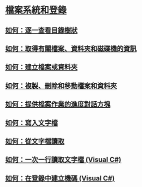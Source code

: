 # [檔案系統和登錄](index.md)
## [如何：逐一查看目錄樹狀](how-to-iterate-through-a-directory-tree.md)
## [如何：取得有關檔案、資料夾和磁碟機的資訊](how-to-get-information-about-files-folders-and-drives.md)
## [如何：建立檔案或資料夾](how-to-create-a-file-or-folder.md)
## [如何：複製、刪除和移動檔案和資料夾](how-to-copy-delete-and-move-files-and-folders.md)
## [如何：提供檔案作業的進度對話方塊](how-to-provide-a-progress-dialog-box-for-file-operations.md)
## [如何：寫入文字檔](how-to-write-to-a-text-file.md)
## [如何：從文字檔讀取](how-to-read-from-a-text-file.md)
## [如何：一次一行讀取文字檔 (Visual C#)](how-to-read-a-text-file-one-line-at-a-time.md)
## [如何：在登錄中建立機碼 (Visual C#)](how-to-create-a-key-in-the-registry.md)
